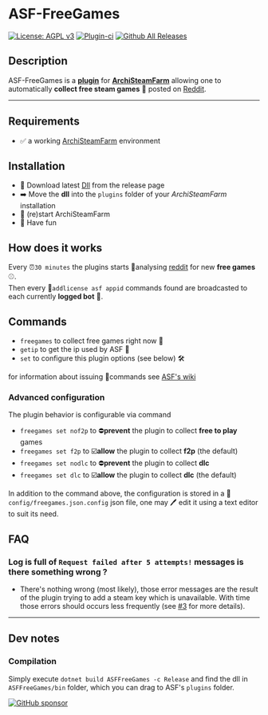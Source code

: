 # ASF-FreeGames
[![License: AGPL v3](https://img.shields.io/badge/License-AGPL_v3-blue.svg)](https://www.gnu.org/licenses/agpl-3.0) [![Plugin-ci](https://github.com/maxisoft/ASFFreeGames/actions/workflows/ci.yml/badge.svg)](https://github.com/maxisoft/ASFFreeGames/actions/workflows/ci.yml) [![Github All Releases](https://img.shields.io/github/downloads/maxisoft/ASFFreeGames/total.svg)]()

## Description

ASF-FreeGames is a **[plugin](https://github.com/JustArchiNET/ArchiSteamFarm/wiki/Plugins)** for **[ArchiSteamFarm](https://github.com/JustArchiNET/ArchiSteamFarm)** allowing one to automatically **collect free steam games** 🔑 posted on [Reddit](https://www.reddit.com/user/ASFinfo?sort=new).

---

## Requirements

- ✅ a working [ArchiSteamFarm](https://github.com/JustArchiNET/ArchiSteamFarm) environment

## Installation
- 🔽 Download latest [Dll](https://github.com/maxisoft/ASFFreeGames/releases) from the release page
- ➡️ Move the **dll** into the `plugins` folder of your *ArchiSteamFarm* installation
- 🔄 (re)start  ArchiSteamFarm
- 🎉 Have fun

## How does it works
Every ⏰`30 minutes` the plugins starts 🔬analysing [reddit](https://www.reddit.com/user/ASFinfo?sort=new) for new **free games**⚾.  
Then every 🔑`addlicense asf appid`  commands found are broadcasted to each currently **logged bot** 💪.

## Commands
- ```freegames``` to collect free games right now 🚀
- ```getip``` to get the ip used by ASF 👀
- ```set``` to configure this plugin options (see below) 🛠️

for information about issuing 📢commands see [ASF's wiki](https://github.com/JustArchiNET/ArchiSteamFarm/wiki)

### Advanced configuration
The plugin behavior is configurable via command
- ```freegames set nof2p``` to ⛔**prevent** the plugin to collect **free to play** games
- ```freegames set f2p``` to ☑️**allow** the plugin to collect **f2p** (the default)
- ```freegames set nodlc``` to ⛔**prevent** the plugin to collect **dlc**
- ```freegames set dlc``` to ☑️**allow** the plugin to collect **dlc** (the default)

In addition to the command above, the configuration is stored in a 📖```config/freegames.json.config``` json file, one may 🖊 edit it using a text editor to suit its need.


## FAQ

### Log is full of `Request failed after 5 attempts!` messages is there something wrong ?   

- There's nothing wrong (most likely), those error messages are the result of the plugin trying to add a steam key which is unavailable. With time those errors should occurs less frequently (see [#3](https://github.com/maxisoft/ASFFreeGames/issues/3) for more details).
---
## Dev notes

### Compilation

Simply execute `dotnet build ASFFreeGames -c Release` and find the dll in `ASFFreeGames/bin` folder, which you can drag to ASF's `plugins` folder.


[![GitHub sponsor](https://img.shields.io/badge/GitHub-sponsor-ea4aaa.svg?logo=github-sponsors)](https://github.com/sponsors/maxisoft)